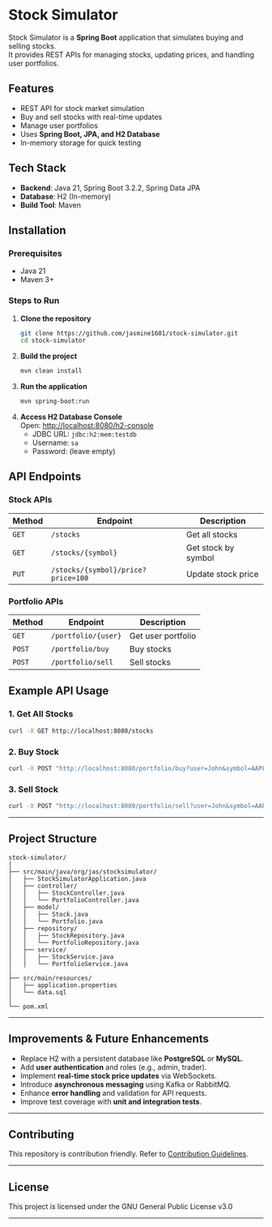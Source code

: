 # Stock Simulator

Stock Simulator is a **Spring Boot** application that simulates buying and selling stocks.  
It provides REST APIs for managing stocks, updating prices, and handling user portfolios.

## Features
- REST API for stock market simulation
- Buy and sell stocks with real-time updates
- Manage user portfolios
- Uses **Spring Boot, JPA, and H2 Database**
- In-memory storage for quick testing

## Tech Stack
- **Backend**: Java 21, Spring Boot 3.2.2, Spring Data JPA
- **Database**: H2 (In-memory)
- **Build Tool**: Maven

## Installation

### Prerequisites
- Java 21
- Maven 3+

### Steps to Run
1. **Clone the repository**
   ```sh
   git clone https://github.com/jasmine1601/stock-simulator.git
   cd stock-simulator
   ```
2. **Build the project**
   ```sh
   mvn clean install
   ```
3. **Run the application**
   ```sh
   mvn spring-boot:run
   ```
4. **Access H2 Database Console**  
   Open: [http://localhost:8080/h2-console](http://localhost:8080/h2-console)
    - JDBC URL: `jdbc:h2:mem:testdb`
    - Username: `sa`
    - Password: (leave empty)

## API Endpoints

### **Stock APIs**
| Method | Endpoint            | Description             |
|--------|---------------------|-------------------------|
| `GET`  | `/stocks`           | Get all stocks         |
| `GET`  | `/stocks/{symbol}`  | Get stock by symbol    |
| `PUT`  | `/stocks/{symbol}/price?price=100` | Update stock price |

### **Portfolio APIs**
| Method | Endpoint             | Description           |
|--------|----------------------|-----------------------|
| `GET`  | `/portfolio/{user}`  | Get user portfolio   |
| `POST` | `/portfolio/buy`     | Buy stocks           |
| `POST` | `/portfolio/sell`    | Sell stocks          |

## Example API Usage

### **1. Get All Stocks**
```sh
curl -X GET http://localhost:8080/stocks
```

### **2. Buy Stock**
```sh
curl -X POST "http://localhost:8080/portfolio/buy?user=John&symbol=AAPL&quantity=10"
```

### **3. Sell Stock**
```sh
curl -X POST "http://localhost:8080/portfolio/sell?user=John&symbol=AAPL&quantity=5"
```

---

## **Project Structure**
```
stock-simulator/
│
├── src/main/java/org/jas/stocksimulator/
│   ├── StockSimulatorApplication.java
│   ├── controller/
│   │   ├── StockController.java
│   │   └── PortfolioController.java
│   ├── model/
│   │   ├── Stock.java
│   │   └── Portfolio.java
│   ├── repository/
│   │   ├── StockRepository.java
│   │   └── PortfolioRepository.java
│   ├── service/
│   │   ├── StockService.java
│   │   └── PortfolioService.java
│
├── src/main/resources/
│   ├── application.properties
│   └── data.sql
│
└── pom.xml
```

---

## **Improvements & Future Enhancements**
- Replace H2 with a persistent database like **PostgreSQL** or **MySQL**.
- Add **user authentication** and roles (e.g., admin, trader).
- Implement **real-time stock price updates** via WebSockets.
- Introduce **asynchronous messaging** using Kafka or RabbitMQ.
- Enhance **error handling** and validation for API requests.
- Improve test coverage with **unit and integration tests**.

---
## Contributing

This repository is contribution friendly. Refer to [Contribution Guidelines](.github/contributing.md).

---

## License
This project is licensed under the GNU General Public License v3.0

---
